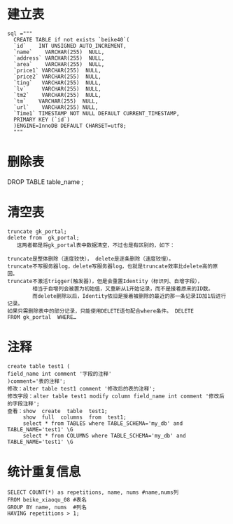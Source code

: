 # 建立表
    sql ="""
      CREATE TABLE if not exists `beike40`(
      `id`    INT UNSIGNED AUTO_INCREMENT,
      `name`    VARCHAR(255)  NULL,
      `address` VARCHAR(255)  NULL,
      `area`    VARCHAR(255)  NULL,
      `price1` VARCHAR(255)  NULL,
      `price2` VARCHAR(255)  NULL,
      `ting`   VARCHAR(255)  NULL,
      `lv`     VARCHAR(255)  NULL,
      `tm2`    VARCHAR(255)  NULL,
      `tm`    VARCHAR(255)  NULL,
      `url`    VARCHAR(255) NULL,
      `Time1` TIMESTAMP NOT NULL DEFAULT CURRENT_TIMESTAMP,
      PRIMARY KEY (`id`)
      )ENGINE=InnoDB DEFAULT CHARSET=utf8;
      """
# 删除表
DROP TABLE table_name ;
# 清空表
    truncate gk_portal;  
    delete from  gk_portal;
       这两者都是将gk_portal表中数据清空，不过也是有区别的，如下：
    
    truncate是整体删除（速度较快）， delete是逐条删除（速度较慢）。
    truncate不写服务器log，delete写服务器log，也就是truncate效率比delete高的原因。
    truncate不激活trigger(触发器)，但是会重置Identity（标识列、自增字段），
            相当于自增列会被置为初始值，又重新从1开始记录，而不是接着原来的ID数。
            而delete删除以后，Identity依旧是接着被删除的最近的那一条记录ID加1后进行记录。
    如果只需删除表中的部分记录，只能使用DELETE语句配合where条件。 DELETE FROM gk_portal  WHERE…
# 注释
    create table test1 ( 
    field_name int comment '字段的注释' 
    )comment='表的注释'; 
    修改：alter table test1 comment '修改后的表的注释';
    修改字段：alter table test1 modify column field_name int comment '修改后的字段注释'; 
    查看：show  create  table  test1;
         show  full  columns  from  test1;
         select * from TABLES where TABLE_SCHEMA='my_db' and TABLE_NAME='test1' \G
         select * from COLUMNS where TABLE_SCHEMA='my_db' and TABLE_NAME='test1' \G

# 统计重复信息
    SELECT COUNT(*) as repetitions, name, nums #name,nums列 
    FROM beike_xiaoqu_08 #表名
    GROUP BY name, nums  #列名
    HAVING repetitions > 1;
